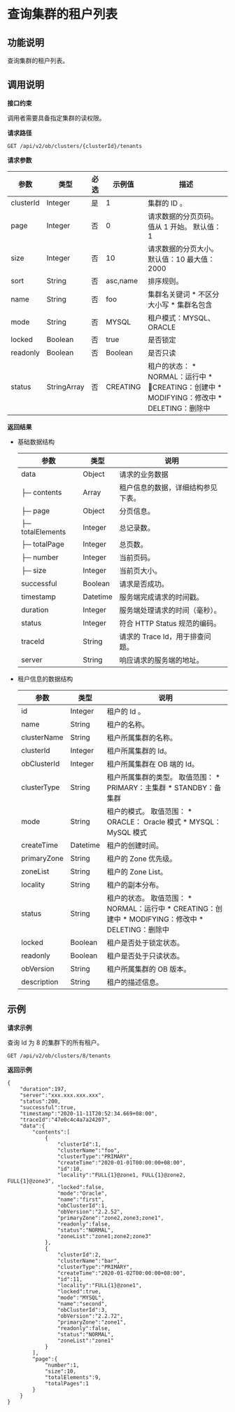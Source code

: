查询集群的租户列表 
==============================



**功能说明** 
-----------------------------

查询集群的租户列表。

**调用说明** 
-----------------------------

**接口约束** 

调用者需要具备指定集群的读权限。

**请求路径** 

`GET /api/v2/ob/clusters/{clusterId}/tenants`

**请求参数** 


|    参数     |     类型      | 必选 |   示例值    |                                                                                                                        描述                                                                                                                        |
|-----------|-------------|----|----------|--------------------------------------------------------------------------------------------------------------------------------------------------------------------------------------------------------------------------------------------------|
| clusterId | Integer     | 是  | 1        | 集群的 ID 。                                                                                                                                                                                                                                         |
| page      | Integer     | 否  | 0        | 请求数据的分页页码。值从 1 开始。 默认值：1                                                                                                                                                                                                         |
| size      | Integer     | 否  | 10       | 请求数据的分页大小。 默认值：10 最大值：2000                                                                                                                                                                                       |
| sort      | String      | 否  | asc,name | 排序规则。                                                                                                                                                                                                                                            |
| name      | String      | 否  | foo      | 集群名关键词 * 不区分大小写   * 集群名包含                                                                                                                     |
| mode      | String      | 否  | MYSQL    | 租户模式：MYSQL、ORACLE                                                                                                                                                                                                                                |
| locked    | Boolean     | 否  | true     | 是否锁定                                                                                                                                                                                                                                             |
| readonly  | Boolean     | 否  | Boolean  | 是否只读                                                                                                                                                                                                                                             |
| status    | StringArray | 否  | CREATING | 租户的状态： * NORMAL：运行中   * CREATING：创建中   * MODIFYING：修改中   * DELETING：删除中    |



**返回结果** 

* 基础数据结构

  

  |        参数        |    类型    |          说明           |
  |------------------|----------|-----------------------|
  | data             | Object   | 请求的业务数据               |
  | ├─ contents      | Array    | 租户信息的数据，详细结构参见下表。     |
  | ├─ page          | Object   | 分页信息。                 |
  | ├─ totalElements | Integer  | 总记录数。                 |
  | ├─ totalPage     | Integer  | 总页数。                  |
  | ├─ number        | Integer  | 当前页码。                 |
  | ├─ size          | Integer  | 当前页大小。                |
  | successful       | Boolean  | 请求是否成功。               |
  | timestamp        | Datetime | 服务端完成请求的时间戳。          |
  | duration         | Integer  | 服务端处理请求的时间（毫秒）。       |
  | status           | Integer  | 符合 HTTP Status 规范的编码。 |
  | traceId          | String   | 请求的 Trace Id，用于排查问题。  |
  | server           | String   | 响应请求的服务端的地址。          |

  




<!-- -->

* 租户信息的数据结构

  

  |     参数      |    类型    |                                                                                                                                  说明                                                                                                                                   |
  |-------------|----------|-----------------------------------------------------------------------------------------------------------------------------------------------------------------------------------------------------------------------------------------------------------------------|
  | id          | Integer  | 租户的 Id 。                                                                                                                                                                                                                                                              |
  | name        | String   | 租户的名称。                                                                                                                                                                                                                                                                |
  | clusterName | String   | 租户所属集群的名称。                                                                                                                                                                                                                                                            |
  | clusterId   | Integer  | 租户所属集群的 Id。                                                                                                                                                                                                                                                           |
  | obClusterId | Integer  | 租户所属集群在 OB 端的 Id。                                                                                                                                                                                                                                                     |
  | clusterType | String   | 租户所属集群的类型。 取值范围： * PRIMARY：主集群   * STANDBY：备集群                                                                                                     |
  | mode        | String   | 租户的模式。 取值范围： * ORACLE： Oracle 模式   * MYSQL： MySQL 模式                                                                                               |
  | createTime  | Datetime | 租户的创建时间。                                                                                                                                                                                                                                                              |
  | primaryZone | String   | 租户的 Zone 优先级。                                                                                                                                                                                                                                                         |
  | zoneList    | String   | 租户的 Zone List。                                                                                                                                                                                                                                                        |
  | locality    | String   | 租户的副本分布。                                                                                                                                                                                                                                                              |
  | status      | String   | 租户的状态。 取值范围： * NORMAL：运行中   * CREATING：创建中   * MODIFYING：修改中   * DELETING：删除中    |
  | locked      | Boolean  | 租户是否处于锁定状态。                                                                                                                                                                                                                                                           |
  | readonly    | Boolean  | 租户是否处于只读状态。                                                                                                                                                                                                                                                           |
  | obVersion   | String   | 租户所属集群的 OB 版本。                                                                                                                                                                                                                                                        |
  | description | String   | 租户的描述信息。                                                                                                                                                                                                                                                              |

  




**示例** 
---------------------------

**请求示例** 

查询 Id 为 8 的集群下的所有租户。

```code
GET /api/v2/ob/clusters/8/tenants
```



**返回示例** 

```code
{
    "duration":197,
    "server":"xxx.xxx.xxx.xxx",
    "status":200,
    "successful":true,
    "timestamp":"2020-11-11T20:52:34.669+08:00",
    "traceId":"47e0c4c4a7a24207",
    "data":{
        "contents":[
            {
                "clusterId":1,
                "clusterName":"foo",
                "clusterType":"PRIMARY",
                "createTime":"2020-01-01T00:00:00+08:00",
                "id":10,
                "locality":"FULL{1}@zone1, FULL{1}@zone2, FULL{1}@zone3",
                "locked":false,
                "mode":"Oracle",
                "name":"first",
                "obClusterId":1,
                "obVersion":"2.2.52",
                "primaryZone":"zone2,zone3;zone1",
                "readonly":false,
                "status":"NORMAL",
                "zoneList":"zone1;zone2;zone3"
            },
            {
                "clusterId":2,
                "clusterName":"bar",
                "clusterType":"PRIMARY",
                "createTime":"2020-01-02T00:00:00+08:00",
                "id":11,
                "locality":"FULL{1}@zone1",
                "locked":true,
                "mode":"MYSQL",
                "name":"second",
                "obClusterId":3,
                "obVersion":"2.2.72",
                "primaryZone":"zone1",
                "readonly":false,
                "status":"NORMAL",
                "zoneList":"zone1"
            }
        ],
        "page":{
            "number":1,
            "size":10,
            "totalElements":9,
            "totalPages":1
        }
    }
}
```


